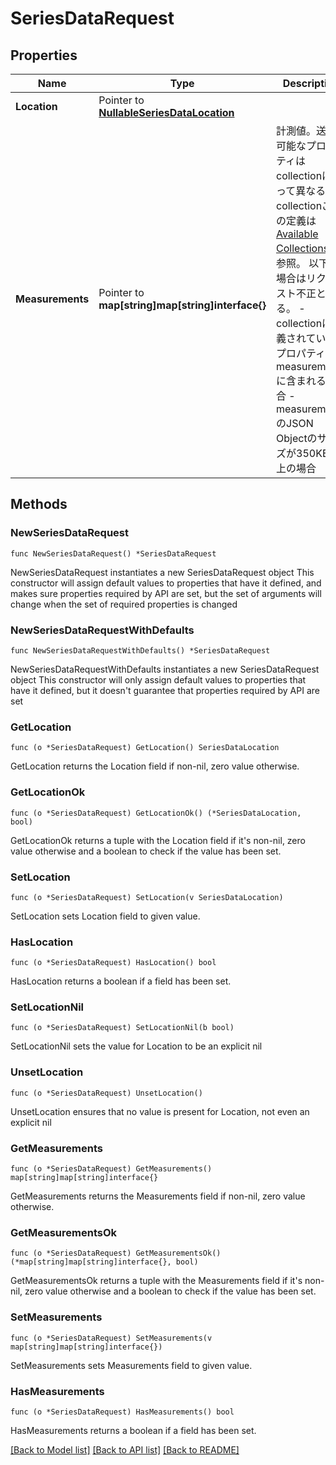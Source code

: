 # SeriesDataRequest

## Properties

Name | Type | Description | Notes
------------ | ------------- | ------------- | -------------
**Location** | Pointer to [**NullableSeriesDataLocation**](SeriesDataLocation.md) |  | [optional] 
**Measurements** | Pointer to **map[string]map[string]interface{}** | 計測値。送信可能なプロパティはcollectionによって異なる。 collectionごとの定義は[Available Collections](./docs/available-collections.html)を参照。  以下の場合はリクエスト不正となる。 - collectionに定義されていないプロパティがmeasurementsに含まれる場合 - measurementsのJSON Objectのサイズが350KB以上の場合 | [optional] 

## Methods

### NewSeriesDataRequest

`func NewSeriesDataRequest() *SeriesDataRequest`

NewSeriesDataRequest instantiates a new SeriesDataRequest object
This constructor will assign default values to properties that have it defined,
and makes sure properties required by API are set, but the set of arguments
will change when the set of required properties is changed

### NewSeriesDataRequestWithDefaults

`func NewSeriesDataRequestWithDefaults() *SeriesDataRequest`

NewSeriesDataRequestWithDefaults instantiates a new SeriesDataRequest object
This constructor will only assign default values to properties that have it defined,
but it doesn't guarantee that properties required by API are set

### GetLocation

`func (o *SeriesDataRequest) GetLocation() SeriesDataLocation`

GetLocation returns the Location field if non-nil, zero value otherwise.

### GetLocationOk

`func (o *SeriesDataRequest) GetLocationOk() (*SeriesDataLocation, bool)`

GetLocationOk returns a tuple with the Location field if it's non-nil, zero value otherwise
and a boolean to check if the value has been set.

### SetLocation

`func (o *SeriesDataRequest) SetLocation(v SeriesDataLocation)`

SetLocation sets Location field to given value.

### HasLocation

`func (o *SeriesDataRequest) HasLocation() bool`

HasLocation returns a boolean if a field has been set.

### SetLocationNil

`func (o *SeriesDataRequest) SetLocationNil(b bool)`

 SetLocationNil sets the value for Location to be an explicit nil

### UnsetLocation
`func (o *SeriesDataRequest) UnsetLocation()`

UnsetLocation ensures that no value is present for Location, not even an explicit nil
### GetMeasurements

`func (o *SeriesDataRequest) GetMeasurements() map[string]map[string]interface{}`

GetMeasurements returns the Measurements field if non-nil, zero value otherwise.

### GetMeasurementsOk

`func (o *SeriesDataRequest) GetMeasurementsOk() (*map[string]map[string]interface{}, bool)`

GetMeasurementsOk returns a tuple with the Measurements field if it's non-nil, zero value otherwise
and a boolean to check if the value has been set.

### SetMeasurements

`func (o *SeriesDataRequest) SetMeasurements(v map[string]map[string]interface{})`

SetMeasurements sets Measurements field to given value.

### HasMeasurements

`func (o *SeriesDataRequest) HasMeasurements() bool`

HasMeasurements returns a boolean if a field has been set.


[[Back to Model list]](../README.md#documentation-for-models) [[Back to API list]](../README.md#documentation-for-api-endpoints) [[Back to README]](../README.md)


